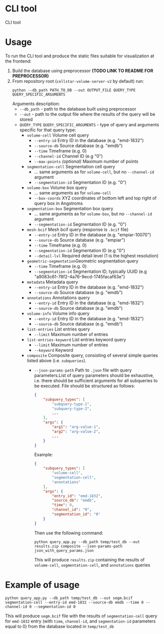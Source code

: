 # CLI tool

CLI tool 

# Usage
To run the CLI tool and produce the static files suitable for visualization at the frontend:
1. Build the database using preprocessor **(TODO LINK TO README FOR PREPROCESSOR)**
2. From repository root (`cellstar-volume-server-v2` by default) run:
    ```
    python --db_path PATH_TO_DB --out OUTPUT_FILE QUERY_TYPE QUERY_SPECIFIC_ARGUMENTS
    ```
    Arguments description:
    - `--db_path` - path to the database built using preprocessor
    - `--out` - path to the output file where the results of the query will be stored
    - `QUERY_TYPE` `QUERY_SPECIFIC_ARGUMENTS` - type of query and arguments specific for that query type:
        - `volume-cell`           Volume cell query
            - `--entry-id`        Entry ID in the database (e.g. "emd-1832")
            - `--source-db`       Source database (e.g. "emdb")
            - `--time`            Timeframe (e.g. 0)
            - `--channel-id`      Channel ID (e.g "0")
            - `--max-points`      *(optional)* Maximum number of points
        - `segmentation-cell`     Segmentation cell query
            - ... same arguments as for `volume-cell`, but no `--channel-id` argument 
            - `--segmentation-id` Segmentation ID (e.g. "0")
        - `volume-box`            Volume box query
            - ... same arguments as for `volume-cell`
            - `--box-coords`      XYZ coordinates of bottom left and top right of query box in Angstroms
        - `segmentation-box`      Segmentation box query
            - ... same arguments as for `volume-box`, but no `--channel-id` argument
            - `--segmentation-id` Segmentation ID (e.g. "0")
        - `mesh-bcif`             Mesh bcif query (response is `.bcif` file)
            - `--entry-id`        Entry ID in the database (e.g. "empiar-10070")
            - `--source-db`       Source database (e.g. "empiar")
            - `--time`            Timeframe (e.g. 0)
            - `--segmentation-id` Segmentation ID (e.g "0")
            <!-- - `--segment-id`      Segment ID of mesh (e.g 1) -->
            - `--detail-lvl`      Required detail level (1 is the highest resolution)
        - `geometric-segmentation`Geometric segmentation query
            - `--time`            Timeframe (e.g. 0)
            - `--segmentation-id` Segmentation ID, typically UUID (e.g "a9083c61-78f2-4a76-9ecd-1745facaf63e")
        - `metadata`              Metadata query
            - `--entry-id`        Entry ID in the database (e.g. "emd-1832")
            - `--source-db`       Source database (e.g. "emdb")
        - `annotations`           Annotations query
            - `--entry-id`        Entry ID in the database (e.g. "emd-1832")
            - `--source-db`       Source database (e.g. "emdb")
        - `volume-info`           Volume info query
            - `--entry-id`        Entry ID in the database (e.g. "emd-1832")
            - `--source-db`       Source database (e.g. "emdb")
        - `list-entries`          List entries query
            - `--limit`           Maximum number of entries
        - `list-entries-keyword`  List entries keyword query
            - `--limit`           Maximum number of entries
            - `--keyword`         Keyword
        - `composite`             Composite query, consisting of several simple queries listed above (i.e. `subqueries`).
            - `--json-params-path` Path to `.json` file with query parameters.List of query parameters should be exhaustive, i.e. there should be sufficient arguments for all subqueries to be executed. 
                File should be structured as follows:
                ```json
                {
                    "subquery_types": [
                        "subquery-type-1",
                        "subquery-type-2",
                        ...
                    ],
                    "args": {
                        "arg1": "arg-value-1",
                        "arg2": "arg-value-2",
                        ...
                    }
                }
                ```
                Example:
                ```json
                {
                    "subquery_types": [
                        "volume-cell",
                        "segmentation-cell",
                        "annotations"
                    ],
                    "args": {
                        "entry_id": "emd-1832",
                        "source_db": "emdb",
                        "time": 0,
                        "channel_id": "0",
                        "segmentation_id": "0"
                    }
                }
                ```
                Then use the following command:
                ```
                python query_app.py --db_path temp/test_db --out results.zip composite --json-params-path json_with_query_params.json
                ```
                
                This will produce `results.zip` containing the results of `volume-cell`, `segmentation-cell`, and `annotations` queries

# Example of usage
```
python query_app.py --db_path temp/test_db --out segm.bcif segmentation-cell --entry-id emd-1832 --source-db emdb --time 0 --channel-id 0 --segmentation-id 0
```
This will produce `segm.bcif` file with the results of `segmentation-cell` query for `emd-1832` entry (with `time`, `channel-id`, and `segmentation-id` parameters equal to 0) from the database located in `temp/test_db`